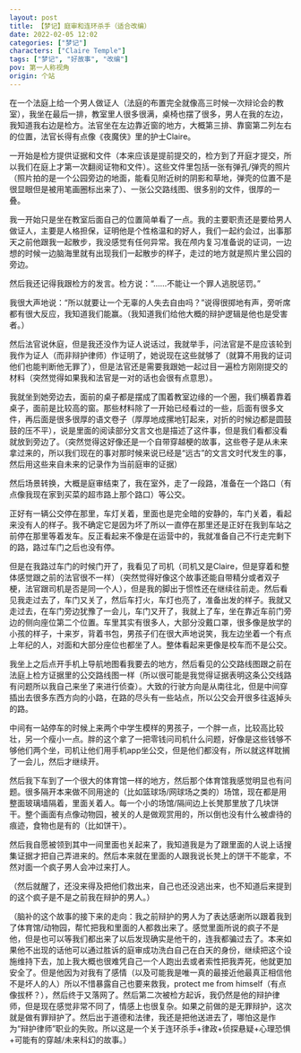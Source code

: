 ```yaml
---
layout: post
title: 【梦记】庭审和连环杀手（适合改编）
date: 2022-02-05 12:02
categories: ["梦记"]
characters: ["Claire Temple"]
tags: ["梦记", "好故事", "改编"]
pov: 第一人称视角
origin: 个站
---
```


在一个法庭上给一个男人做证人（法庭的布置完全就像高三时候一次辩论会的教室），我坐在最后一排，教室里人很多很满，桌椅也摆了很多，男人在我的左边，我知道我右边是检方。法官坐在左边靠近窗的地方，大概第三排、靠窗第二列左右的位置，法官长得有点像《夜魔侠》里的护士Claire。

一开始是检方提供证据和文件（本来应该是提前提交的，检方到了开庭才提交，所以我们在庭上才第一次翻阅证物和文件）。这些文件里包括一张有弹孔/弹壳的照片（照片拍的是一个公园旁边的地面，能看见附近树的阴影和草地，弹壳的位置不是很显眼但是被用笔画圈标出来了）、一张公交路线图、很多别的文件，很厚的一叠。

我一开始只是坐在教室后面自己的位置简单看了一点。我的主要职责还是要给男人做证人，主要是人格担保，证明他是个性格温和的好人，我们一起约会过，出事那天之前他跟我一起散步，我没感觉有任何异常。我在颅内复习准备说的证词，一边想的时候一边脑海里就有出现我们一起散步的样子，走过的地方就是照片里公园的旁边。

然后我还记得我跟检方的发言。检方说：“……不能让一个罪人逃脱惩罚。”

我很大声地说：“所以就要让一个无辜的人失去自由吗？”说得很掷地有声，旁听席都有很大反应，我知道我们能赢。（我知道我们给他大概的辩护逻辑是他也是受害者。）

然后法官说休庭，但是我还没作为证人说话过，我就举手，问法官是不是应该轮到我作为证人（而非辩护律师）作证明了，她说现在这些就够了（就算不用我的证词他们也能判断他无罪了），但是法官还是需要我跟她一起过目一遍检方刚刚提交的材料（突然觉得如果我和法官是一对的话也会很有点意思）。

我就坐到她旁边去，面前的桌子都是摆成了围着教室边缘的一个圈，我们横着靠着桌子，面前是比较高的窗。那些材料除了一开始已经看过的一些，后面有很多文件，再后面是很多很厚的语文卷子（厚厚地成摞地钉起来，对折的时候边都是圆鼓鼓的压不平），说是里面的阅读部分文言文也是描述了这件事，但是我们看都没看就放到旁边了。（突然觉得这好像还是一个自带穿越梗的故事，这些卷子是从未来拿过来的，所以我们现在的事对那时候来说已经是“远古”的文言文时代发生的事，然后用这些来自未来的记录作为当前庭审的证据）

然后场景转换，大概是庭审结束了，我在室外，走了一段路，准备在一个路口（有点像我现在家到买菜的超市路上那个路口）等公交。

正好有一辆公交停在那里，车灯关着，里面也是完全暗的安静的，车门关着，看起来没有人的样子。我不确定它是因为坏了所以一直停在那里还是正好在我到车站之前停在那里等着发车。反正看起来不像是在运营中的，我就准备自己不行走完剩下的路，路过车门之后也没有停。

但是在我路过车门的时候门开了，我看见了司机（司机又是Claire，但是穿着和整体感觉跟之前的法官很不一样）（突然觉得好像这个故事还能自带精分或者双子梗，法官跟司机是否是同一个人），但是我的脚出于惯性还在继续往前走。然后看见我走过去了，车门又关了，然后车打火，车灯也亮了，准备出发的样子。我就又走过去，在车门旁边犹豫了一会儿，车门又开了，我就上了车，坐在靠近车前门旁边的侧向座位第二个位置。车里其实有很多人，大部分没戴口罩，很多像是放学的小孩的样子，十来岁，背着书包，男孩子们在很大声地说笑，我左边坐着一个有点上年纪的人，对面和大部分座位也都坐了人。整体看起来更像是校车而不是公交。

我坐上之后点开手机上导航地图看我要去的地方，然后看见的公交路线图跟之前在法庭上检方证据里的公交路线图一样（所以很可能是我觉得证据表明这条公交线路有问题所以我自己来坐了来进行侦查）。大致的行驶方向是从南往北，但是中间穿插出去很多东西方向的小路，在路的尽头有一些站点，所以公交会开很多往返掉头的路。

中间有一站停车的时候上来两个中学生模样的男孩子，一个胖一点，比较高比较壮，另一个瘦小一点。胖的这个拿了一把零钱问司机什么问题，好像是这些钱够不够他们两个坐，司机让他们用手机app坐公交，但是他们都没有，所以就这样耽搁了一会儿，然后才继续开。

然后我下车到了一个很大的体育馆一样的地方，然后那个体育馆我感觉明显也有问题。很多隔开本来做不同用途的（比如篮球场/网球场之类的）场馆，现在都是用整面玻璃墙隔着，里面关着人。每一个小的场馆/隔间边上长凳那里放了几块饼干。整个画面有点像动物园，被关的人是做观赏用的，所以倒也没有什么被虐待的痕迹，食物也是有的（比如饼干）。

然后我自愿被领到其中一间里面也关起来了，我知道我是为了跟里面的人说上话搜集证据才把自己弄进来的。然后本来就在里面的人跟我说长凳上的饼干不能拿，不然对面一个疯子男人会冲过来打人。

（然后就醒了，还没来得及把他们救出来，自己也还没逃出来，也不知道后来提到的这个疯子是不是之前我在辩护的男人。）

（脑补的这个故事的接下来的走向：我之前辩护的男人为了表达感谢所以跟着我到了体育馆/动物园，帮忙把我和里面的人都救出来了。感觉里面所说的疯子不是他，但是也可以等我们都出来了以后发现确实是他干的，连我都骗过去了。本来如果他不出现的话他可以通过胜诉的庭审成功洗白自己在白天的身份，继续把这个设施维持下去，加上我大概也很难凭自己一个人跑出去或者索性把我弄死，他就更加安全了。但是他因为对我有了感情（以及可能我是唯一真的最接近他最真正相信他不是坏人的人）所以不惜暴露自己也要来救我，protect me from himself（有点像拔杯？），然后终于又落网了。然后第二次被检方起诉，我仍然是他的辩护律师，但是现在感觉非常不同了，情感上也很复杂。如果之前做的是无罪辩护，这次就是做有罪辩护了。然后出于道德和法律，我还是把他送进去了，哪怕这是作为“辩护律师”职业的失败。所以这是一个关于连环杀手+律政+侦探悬疑+心理恐惧+可能有的穿越/未来科幻的故事。）
